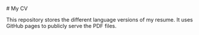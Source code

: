 #   My CV 

This repository stores the different language versions of my resume.
It uses GitHub pages to publicly serve the PDF files.
